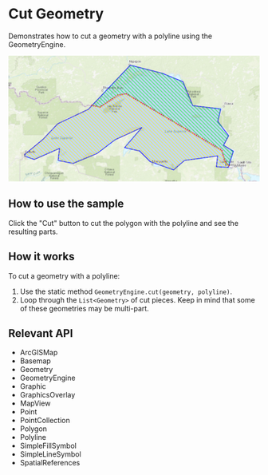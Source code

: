 <h1>Cut Geometry</h1>

<p>Demonstrates how to cut a geometry with a polyline using the GeometryEngine.</p>

<p><img src="CutGeometry.png"/></p>

<h2>How to use the sample</h2>

<p>Click the "Cut" button to cut the polygon with the polyline and see the resulting parts.</p>

<h2>How it works</h2>

<p>To cut a geometry with a polyline:</p>

<ol>
    <li>Use the static method <code>GeometryEngine.cut(geometry, polyline)</code>.</li>
    <li>Loop through the <code>List&lt;Geometry&gt;</code> of cut pieces. Keep in mind that some of these geometries may
     be multi-part.</code>
</ol>

<h2>Relevant API</h2>

<ul>
    <li>ArcGISMap</li>
    <li>Basemap</li>
    <li>Geometry</li>
    <li>GeometryEngine</li>
    <li>Graphic</li>
    <li>GraphicsOverlay</li>
    <li>MapView</li>
    <li>Point</li>
    <li>PointCollection</li>
    <li>Polygon</li>
    <li>Polyline</li>
    <li>SimpleFillSymbol</li>
    <li>SimpleLineSymbol</li>
    <li>SpatialReferences</li>
</ul>
